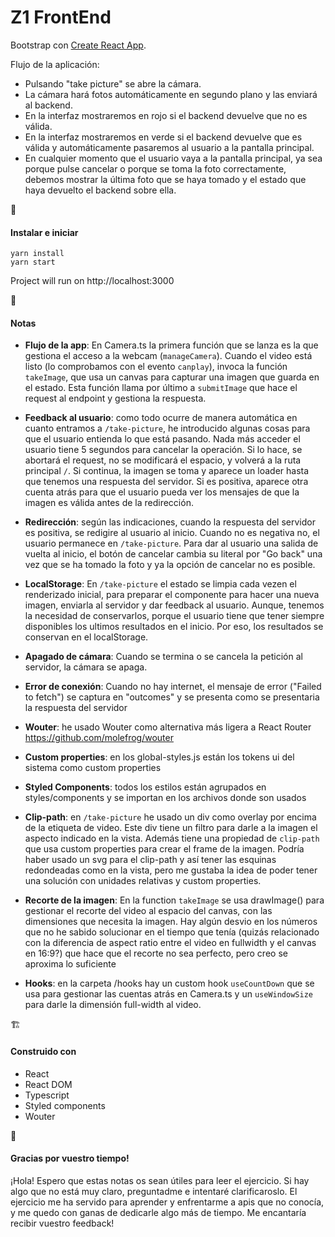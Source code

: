 # Z1 FrontEnd

Bootstrap con [Create React App](https://github.com/facebook/create-react-app).

Flujo de la aplicación:

- Pulsando "take picture" se abre la cámara.
- La cámara hará fotos automáticamente en segundo plano y las enviará al backend.
- En la interfaz mostraremos en rojo si el backend devuelve que no es válida.
- En la interfaz mostraremos en verde si el backend devuelve que es válida y automáticamente pasaremos al usuario a la pantalla principal.
- En cualquier momento que el usuario vaya a la pantalla principal, ya sea porque pulse cancelar o porque se toma la foto correctamente, debemos mostrar la última foto que se haya tomado y el estado que haya devuelto el backend sobre ella.

🚀

#### Instalar e iniciar

```
yarn install
yarn start
```

Project will run on http://localhost:3000

📝

#### Notas

- **Flujo de la app**: En Camera.ts la primera función que se lanza es la que gestiona el acceso a la webcam (`manageCamera`). Cuando el video está listo (lo comprobamos con el evento `canplay`), invoca la función `takeImage`, que usa un canvas para capturar una imagen que guarda en el estado. Esta función llama por último a `submitImage` que hace el request al endpoint y gestiona la respuesta.

- **Feedback al usuario**: como todo ocurre de manera automática en cuanto entramos a `/take-picture`, he introducido algunas cosas para que el usuario entienda lo que está pasando. Nada más acceder el usuario tiene 5 segundos para cancelar la operación. Si lo hace, se abortará el request, no se modificará el espacio, y volverá a la ruta principal `/`. Si continua, la imagen se toma y aparece un loader hasta que tenemos una respuesta del servidor. Si es positiva, aparece otra cuenta atrás para que el usuario pueda ver los mensajes de que la imagen es válida antes de la redirección.

- **Redirección**: según las indicaciones, cuando la respuesta del servidor es positiva, se redigire al usuario al inicio. Cuando no es negativa no, el usuario permanece en `/take-picture`. Para dar al usuario una salida de vuelta al inicio, el botón de cancelar cambia su literal por "Go back" una vez que se ha tomado la foto y ya la opción de cancelar no es posible.

- **LocalStorage**: En `/take-picture` el estado se limpia cada vezen el renderizado inicial, para preparar el componente para hacer una nueva imagen, enviarla al servidor y dar feedback al usuario. Aunque, tenemos la necesidad de conservarlos, porque el usuario tiene que tener siempre disponibles los ultimos resultados en el inicio. Por eso, los resultados se conservan en el localStorage.

- **Apagado de cámara**: Cuando se termina o se cancela la petición al servidor, la cámara se apaga.

- **Error de conexión**: Cuando no hay internet, el mensaje de error ("Failed to fetch") se captura en "outcomes" y se presenta como se presentaria la respuesta del servidor

- **Wouter**: he usado Wouter como alternativa más ligera a React Router https://github.com/molefrog/wouter

- **Custom properties**: en los global-styles.js están los tokens ui del sistema como custom properties

- **Styled Components**: todos los estilos están agrupados en styles/components y se importan en los archivos donde son usados

- **Clip-path**: en `/take-picture` he usado un div como overlay por encima de la etiqueta de video. Este div tiene un filtro para darle a la imagen el aspecto indicado en la vista. Además tiene una propiedad de `clip-path` que usa custom properties para crear el frame de la imagen. Podría haber usado un svg para el clip-path y así tener las esquinas redondeadas como en la vista, pero me gustaba la idea de poder tener una solución con unidades relativas y custom properties.

- **Recorte de la imagen**: En la function `takeImage` se usa drawImage() para gestionar el recorte del video al espacio del canvas, con las dimensiones que necesita la imagen. Hay algún desvio en los números que no he sabido solucionar en el tiempo que tenía (quizás relacionado con la diferencia de aspect ratio entre el video en fullwidth y el canvas en 16:9?) que hace que el recorte no sea perfecto, pero creo se aproxima lo suficiente

- **Hooks**: en la carpeta /hooks hay un custom hook `useCountDown` que se usa para gestionar las cuentas atrás en Camera.ts y un `useWindowSize` para darle la dimensión full-width al video.

🏗

#### Construido con

- React
- React DOM
- Typescript
- Styled components
- Wouter

💌

#### Gracias por vuestro tiempo!
¡Hola! Espero que estas notas os sean útiles para leer el ejercicio. Si hay algo que no está muy claro, preguntadme e intentaré clarificaroslo. El ejercicio me ha servido para aprender y enfrentarme a apis que no conocía, y me quedo con ganas de dedicarle algo más de tiempo. Me encantaría recibir vuestro feedback!



